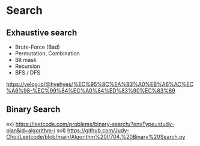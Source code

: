 # Search

## Exhaustive search
- Brute-Force (Bad)
- Permutation, Combination
- Bit mask
- Recursion
- BFS / DFS

https://velog.io/@hyehyes/%EC%95%8C%EA%B3%A0%EB%A6%AC%EC%A6%98-%EC%99%84%EC%A0%84%ED%83%90%EC%83%89

## Binary Search
ex) https://leetcode.com/problems/binary-search/?envType=study-plan&id=algorithm-i
sol) https://github.com/Judy-Choi/Leetcode/blob/main/Algorithm%20I/704.%20Binary%20Search.py
